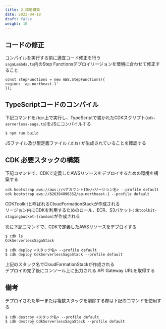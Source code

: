 ```yaml
---
title: 2_環境構築
date: 2022-04-18
draft: false
weight: 10
---
```

## コードの修正
コンパイルを実行する前に適宜コード修正を行う  
```sagaLambda.ts```内のStep Functionsデプロイリージョンを環境に合わせて修正すること
```
const stepFunctions = new AWS.StepFunctions({
region: 'ap-northeast-1'
});
```

## TypeScriptコードのコンパイル

下記コマンドを```/bin```上で実行し、TypeScriptで書かれたCDKスクリプト(```cdk-serverless-saga.ts```)をJSにコンパイルする

```command
$ npm run build
```
JSファイル及び型定義ファイル (.d.ts) が生成されていることを確認する

## CDK 必要スタックの構築

下記コマンドで、CDKで定義したAWSリソースをデプロイするための環境を構築する
```command
cdk bootstrap aws://aws://<アカウントID>/<リージョン名> --profile default
cdk bootstrap aws://626394096352/ap-northeast-1 --profile default
```
CDKToolkitと呼ばれるCloudFormationStackが作成される  
リージョン内にCDKを利用するためのロール、ECR、S3バケット```cdktoolkit-stagingbucket-[random]```が作成される

次に下記コマンドで、CDKで定義したAWSリソースをデプロイする

```command
$ cdk ls
CdkServerlessSagaStack

$ cdk deploy <スタック名> --profile default
$ cdk deploy CdkServerlessSagaStack --profile default
```
上記のスタック名でCloudFormationStackが作成される  
デプロイの完了後にコンソール上に出力される API Gateway URLを取得する

## 備考
デプロイされた単一または複数スタックを削除する際は下記のコマンドを使用する
```command
$ cdk destroy <スタック名> --profile default
$ cdk destroy CdkServerlessSagaStack --profile default
```